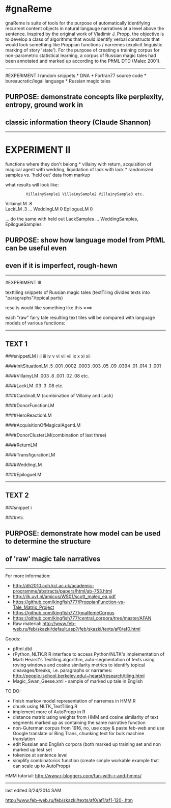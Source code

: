 #gnaReme
=======

gnaReme is suite of tools for the purpose of automatically identifying recurrent content objects in natural langauge narratives at a level above the sentence. Inspired by the original work of Vladimir J. Propp, the objective is to develop a class of algorithms that would identify verbal constructs that would look something like Proppian functions / narremes (explicit linguistic marking of story 'state'). For the purpose of creating a training corpus for non-parametric statistical learning, a corpus of Russian magic tales had been annotated and marked up according to the PftML DTD (Malec 2001). 

-------------------------------------------------------------------
#EXPERIMENT I
 random snippets
      * DNA
      * Fortran77 source code
      * bureaucratic/legal  language
      * Russian magic tales

## PURPOSE: demonstrate concepts like perplexity, entropy, ground work in
##               classic information theory (Claude Shannon)

-------------------------------------------------------------------
# EXPERIMENT II
 functions where they don't belong
      * villainy with return, acquisition of magical agent with wedding, liquidation of lack with lack
      * randomized samples vs. 'held out' data from markup

  what results will look like:

             VillainySample1 VillainySample2 VillainySample3 etc.
 VillainyLM     .8         
 LackLM         .3
 ...
 WeddingLM   0
 EpilogueLM   0

  ... do the same with held out LackSamples ... WeddingSamples, EpilogueSamples         

## PURPOSE: show how language model from PftML can be useful even
 ##              even if it is imperfect, rough-hewn

--------------------------------------------------------------------------
#EXPERIMENT III

 texttiling snippets of Russian magic tales (textTiling divides texts into "paragraphs"/topical parts)

results would like something like this ===>

 each "raw" fairy tale resulting text tiles will be compared with language models of various functions:
 
-------------- 
## TEXT 1
 
###snippetLM         i     ii      iii     iv        v      vi     vii     vii     ix     x     xi      xii

####initSituationLM .5  .001 .0002  .0003 .003 .05    .09   .0394  .01 .014 .1  .001

####VillainyLM       .003 .8   .001   .02    .08   etc.

####LackLM           .03   .3   .08 etc.

####CardinalLM (combination of Villainy and Lack)

####DonorFunctionLM

####HeroReactionLM

####AcquisitionOfMagicalAgentLM

####DonorClusterLM(combination of last three)

####ReturnLM

####TransfigurationLM

####WeddingLM

####EpilogueLM


---------------
## TEXT 2

###snippet   i

####etc.

## PURPOSE: demonstrate how model can be used to determine the structure
##                   of 'raw' magic tale narratives

-----------------------------------------------------------------------


For more information: 
* http://dh2010.cch.kcl.ac.uk/academic-programme/abstracts/papers/html/ab-753.html
* http://ilk.uvt.nl/amicus/WS01/scott_malec_ea.pdf
* https://github.com/kingfish777/ProppianFunction-vs-Tale_Matrix_Project
* https://github.com/kingfish777/gnaRemeCorpus
* https://github.com/kingfish777/central_corpora/tree/master/AFAN
* Raw material: http://www.feb-web.ru/feb/skazki/default.asp?/feb/skazki/texts/af0/af0.html


Goods: 
 * pftml.dtd
 * rPython_NLTK.R R interface to access Python/NLTK's implementation of Marti Hearst's Textiling algorithm, auto-segmentation of texts using roving windows and cosine similarity metrics to identify topical cleavages/breaks, i.e. paragraphs or narrames: http://people.ischool.berkeley.edu/~hearst/research/tiling.html
 * Magic_Swan_Geese.xml - sample of marked up tale in English
 

TO DO:
 * finish markov model representation of narremes in HMM.R
 * chunk using NLTK_TextTiling.R
 * implement more of AutoPropp in R
 * distance matrix using weights from HMM and cosine similarity of text segments marked up as containing the same narrative function
 * non-Guterman corpus from 1916, no, use copy & paste feb-web and use Google translate or Bing Trans, chunking text for bulk machine translation
 * edit Russian and English corpora (both marked up training set and non marked up test set
 * tokenize at sentence level
 * simplify combinatorics function (create simple workable example that can scale up to AutoPropp)
 
HMM tutorial: http://www.r-bloggers.com/fun-with-r-and-hmms/

--------------
last edited 3/24/2014 SAM


http://www.feb-web.ru/feb/skazki/texts/af0/af1/af1-120-.htm
